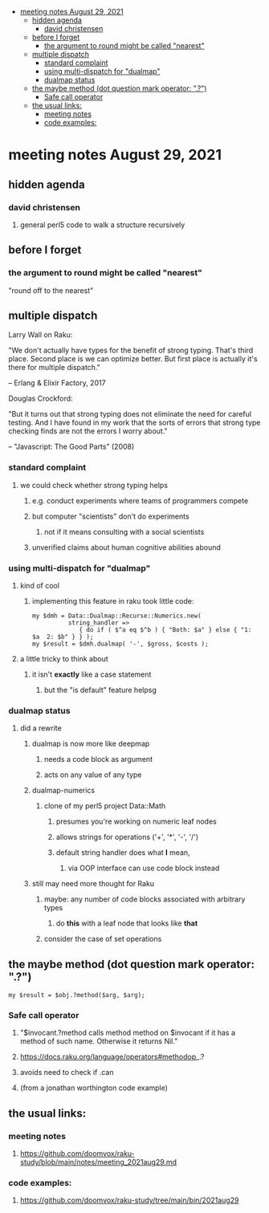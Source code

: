 - [meeting notes August 29, 2021](#orge67c263)
  - [hidden agenda](#orgbf7e477)
    - [david christensen](#org189cda4)
  - [before I forget](#org1cc8c7c)
    - [the argument to round might be called "nearest"](#orgb03d5ef)
  - [multiple dispatch](#orge1d84cd)
    - [standard complaint](#org207e8af)
    - [using multi-dispatch for "dualmap"](#org306c964)
    - [dualmap status](#orgf65b275)
  - [the maybe method (dot question mark operator: ".?")](#org1d4fb7b)
    - [Safe call operator](#org7add813)
  - [the usual links:](#org95b9dec)
    - [meeting notes](#org8d74749)
    - [code examples:](#orgfa0c7dd)


<a id="orge67c263"></a>

# meeting notes August 29, 2021


<a id="orgbf7e477"></a>

## hidden agenda


<a id="org189cda4"></a>

### david christensen

1.  general perl5 code to walk a structure recursively


<a id="org1cc8c7c"></a>

## before I forget


<a id="orgb03d5ef"></a>

### the argument to round might be called "nearest"

"round off to the nearest"


<a id="orge1d84cd"></a>

## multiple dispatch

Larry Wall on Raku:

"We don't actually have types for the benefit of strong typing. That's third place. Second place is we can optimize better. But first place is actually it's there for multiple dispatch."

&#x2013; Erlang & Elixir Factory, 2017

Douglas Crockford:

"But it turns out that strong typing does not eliminate the need for careful testing. And I have found in my work that the sorts of errors that strong type checking finds are not the errors I worry about."

&#x2013; "Javascript: The Good Parts" (2008)


<a id="org207e8af"></a>

### standard complaint

1.  we could check whether strong typing helps

    1.  e.g. conduct experiments where teams of programmers compete
    
    2.  but computer "scientists" don't do experiments
    
        1.  not if it means consulting with a social scientists
    
    3.  unverified claims about human cognitive abilities abound


<a id="org306c964"></a>

### using multi-dispatch for "dualmap"

1.  kind of cool

    1.  implementing this feature in raku took little code:
    
        ```perl6
        my $dmh = Data::Dualmap::Recurse::Numerics.new( 
                  string_handler => 
                     { do if ( $^a eq $^b ) { "Both: $a" } else { "1: $a  2: $b" } } );
        my $result = $dmh.dualmap( '-', $gross, $costs );
        ```

2.  a little tricky to think about

    1.  it isn't **exactly** like a case statement
    
        1.  but the "is default" feature helpsg


<a id="orgf65b275"></a>

### dualmap status

1.  did a rewrite

    1.  dualmap is now more like deepmap
    
        1.  needs a code block as argument
        
        2.  acts on any value of any type
    
    2.  dualmap-numerics
    
        1.  clone of my perl5 project Data::Math
        
            1.  presumes you're working on numeric leaf nodes
            
            2.  allows strings for operations ('+', '\*', '-', '/')
            
            3.  default string handler does what **I** mean,
            
                1.  via OOP interface can use code block instead
    
    3.  still may need more thought for Raku
    
        1.  maybe: any number of code blocks associated with arbitrary types
        
            1.  do **this** with a leaf node that looks like **that**
        
        2.  consider the case of set operations


<a id="org1d4fb7b"></a>

## the maybe method (dot question mark operator: ".?")

```perl6
my $result = $obj.?method($arg, $arg);
```


<a id="org7add813"></a>

### Safe call operator

1.  "$invocant.?method calls method method on $invocant if it has a method of such name. Otherwise it returns Nil."

2.  <https://docs.raku.org/language/operators#methodop>\_.?

3.  avoids need to check if .can

4.  (from a jonathan worthington code example)


<a id="org95b9dec"></a>

## the usual links:


<a id="org8d74749"></a>

### meeting notes

1.  <https://github.com/doomvox/raku-study/blob/main/notes/meeting_2021aug29.md>


<a id="orgfa0c7dd"></a>

### code examples:

1.  <https://github.com/doomvox/raku-study/tree/main/bin/2021aug29>
